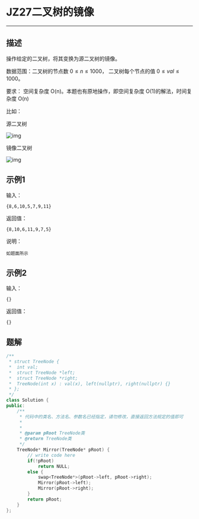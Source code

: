 # JZ27二叉树的镜像

---

## 描述

操作给定的二叉树，将其变换为源二叉树的镜像。

数据范围：二叉树的节点数 $0 \le n \le 1000$， 二叉树每个节点的值 $0\le val \le 1000$。

要求： 空间复杂度 O(n)。本题也有原地操作，即空间复杂度 O(1)的解法，时间复杂度 O(n)

比如：

源二叉树

![img](https://uploadfiles.nowcoder.com/images/20210922/382300087_1632302001586/420B82546CFC9760B45DD65BA9244888)

镜像二叉树

![img](https://uploadfiles.nowcoder.com/images/20210922/382300087_1632302036250/AD8C4CC119B15070FA1DBAA1EBE8FC2A)

## 示例1

输入：

```
{8,6,10,5,7,9,11}
```

返回值：

```
{8,10,6,11,9,7,5}
```

说明：

```
如题面所示    
```

## 示例2

输入：

```
{}
```

返回值：

```
{}
```



## 题解

```cpp
/**
 * struct TreeNode {
 *	int val;
 *	struct TreeNode *left;
 *	struct TreeNode *right;
 *	TreeNode(int x) : val(x), left(nullptr), right(nullptr) {}
 * };
 */
class Solution {
public:
    /**
     * 代码中的类名、方法名、参数名已经指定，请勿修改，直接返回方法规定的值即可
     *
     * 
     * @param pRoot TreeNode类 
     * @return TreeNode类
     */
    TreeNode* Mirror(TreeNode* pRoot) {
        // write code here
        if(!pRoot)
            return NULL;
        else {
            swap<TreeNode*>(pRoot->left, pRoot->right);
            Mirror(pRoot->left);
            Mirror(pRoot->right);
        }
        return pRoot;
    }
};
```

